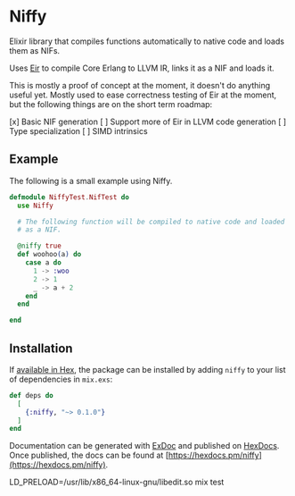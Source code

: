 # Niffy

Elixir library that compiles functions automatically to native code and loads 
them as NIFs.

Uses [Eir](https://github.com/eirproject/eir) to compile Core Erlang to LLVM IR, 
links it as a NIF and loads it. 

This is mostly a proof of concept at the moment, it doesn't do anything useful 
yet. Mostly used to ease correctness testing of Eir at the moment, but the 
following things are on the short term roadmap:

[x] Basic NIF generation
[ ] Support more of Eir in LLVM code generation
[ ] Type specialization
[ ] SIMD intrinsics

## Example

The following is a small example using Niffy. 

```elixir
defmodule NiffyTest.NifTest do
  use Niffy

  # The following function will be compiled to native code and loaded
  # as a NIF.

  @niffy true
  def woohoo(a) do
    case a do
      1 -> :woo
      2 -> 1
      _ -> a + 2
    end
  end

end
```

## Installation

If [available in Hex](https://hex.pm/docs/publish), the package can be installed
by adding `niffy` to your list of dependencies in `mix.exs`:

```elixir
def deps do
  [
    {:niffy, "~> 0.1.0"}
  ]
end
```

Documentation can be generated with [ExDoc](https://github.com/elixir-lang/ex_doc)
and published on [HexDocs](https://hexdocs.pm). Once published, the docs can
be found at [https://hexdocs.pm/niffy](https://hexdocs.pm/niffy).

LD_PRELOAD=/usr/lib/x86_64-linux-gnu/libedit.so mix test
